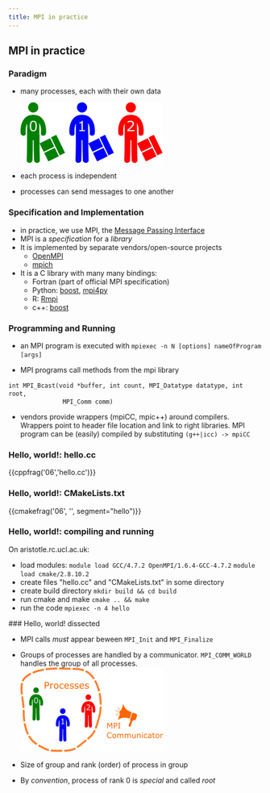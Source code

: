 ```yaml
---
title: MPI in practice
---
```


## MPI in practice

### Paradigm

* many processes, each with their own data

    ![](session06/figures/many.png)

* each process is independent
* processes can send messages to one another


### Specification and Implementation

* in practice, we use MPI, the [Message Passing Interface](http://en.wikipedia.org/wiki/Message_Passing_Interface)
* MPI is a *specification* for a *library*
* It is implemented by separate vendors/open-source projects
     - [OpenMPI](http://www.open-mpi.org/)
     - [mpich](http://www.mpich.org/)
* It is a C library with many many bindings:
     - Fortran (part of official MPI specification)
     - Python: [boost](http://www.boost.org/doc/libs/1_55_0/doc/html/mpi/python.html), [mpi4py](http://mpi4py.scipy.org/)
     - R: [Rmpi](http://cran.r-project.org/web/packages/Rmpi/index.html)
     - c++: [boost](http://www.boost.org/doc/libs/1_57_0/doc/html/mpi.html)

### Programming and Running

* an MPI program is executed with ``mpiexec -n N [options] nameOfProgram [args]``

* MPI programs call methods from the mpi library

~~~{.c++}
int MPI_Bcast(void *buffer, int count, MPI_Datatype datatype, int root,
               MPI_Comm comm)
~~~


* vendors provide wrappers (mpiCC, mpic++) around compilers.
  Wrappers point to header file location and link to right libraries.
  MPI program can be (easily) compiled by substituting ``(g++|icc) -> mpiCC``

### Hello, world!: hello.cc

{{cppfrag('06','hello.cc')}}

### Hello, world!: CMakeLists.txt

{{cmakefrag('06', '', segment="hello")}}

### Hello, world!: compiling and running

On aristotle.rc.ucl.ac.uk:

- load modules:
  ``module load GCC/4.7.2 OpenMPI/1.6.4-GCC-4.7.2``
  ``module load cmake/2.8.10.2``
- create files "hello.cc" and "CMakeLists.txt" in some directory
- create build directory ``mkdir build && cd build``
- run cmake and make ``cmake .. && make``
- run the code ``mpiexec -n 4 hello``

### Hello, world! dissected

- MPI calls *must* appear beween ``MPI_Init`` and ``MPI_Finalize``
- Groups of processes are handled by a communicator. `MPI_COMM_WORLD` handles
    the group of all processes.
    ![](session06/figures/world.png)

- Size of group and rank (order) of process in group
- By *convention*, process of rank 0 is *special* and called *root*
